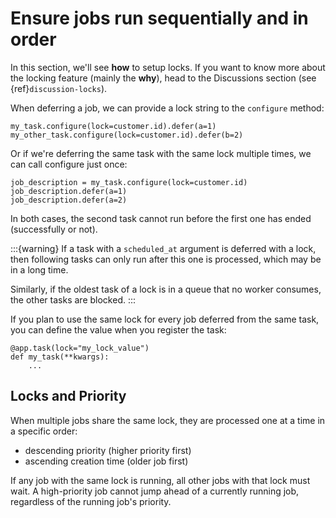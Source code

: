 # Ensure jobs run sequentially and in order

In this section, we'll see **how** to setup locks. If you want to know
more about the locking feature (mainly the **why**), head to the Discussions
section (see {ref}`discussion-locks`).

When deferring a job, we can provide a lock string to the `configure` method:

```
my_task.configure(lock=customer.id).defer(a=1)
my_other_task.configure(lock=customer.id).defer(b=2)
```

Or if we're deferring the same task with the same lock multiple times, we can call
configure just once:

```
job_description = my_task.configure(lock=customer.id)
job_description.defer(a=1)
job_description.defer(a=2)
```

In both cases, the second task cannot run before the first one
has ended (successfully or not).

:::{warning}
If a task with a `scheduled_at` argument is deferred with a lock, then
following tasks can only run after this one is processed, which
may be in a long time.

Similarly, if the oldest task of a lock is in a queue that no worker consumes, the
other tasks are blocked.
:::

If you plan to use the same lock for every job deferred from the same task, you can
define the value when you register the task:

```
@app.task(lock="my_lock_value")
def my_task(**kwargs):
    ...
```

## Locks and Priority

When multiple jobs share the same lock, they are processed one at a time in a specific order:
- descending priority (higher priority first)
- ascending creation time (older job first)

If any job with the same lock is running, all other jobs with that lock must wait. A high-priority job cannot jump ahead of a currently running job, regardless of the running job's priority.
